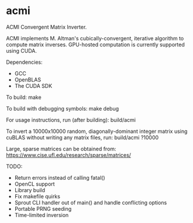 # acmi
ACMI Convergent Matrix Inverter.

ACMI implements M. Altman's cubically-convergent, iterative algorithm to compute
matrix inverses. GPU-hosted computation is currently supported using CUDA.

Dependencies:
  * GCC
  * OpenBLAS
  * The CUDA SDK

To build:
  make

To build with debugging symbols:
  make debug

For usage instructions, run (after building):
  build/acmi

To invert a 10000x10000 random, diagonally-dominant integer matrix using cuBLAS
without writing any matrix files, run:
  build/acmi ?10000

Large, sparse matrices can be obtained from:
  https://www.cise.ufl.edu/research/sparse/matrices/

TODO:
  * Return errors instead of calling fatal()
  * OpenCL support
  * Library build
  * Fix makefile quirks
  * Sprout CLI handler out of main() and handle conflicting options
  * Portable PRNG seeding
  * Time-limited inversion
